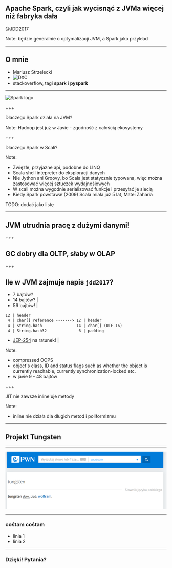 ## Apache Spark, czyli jak wycisnąć z JVMa więcej niż fabryka dała

@JDD2017

Note:
będzie generalnie o optymalizacji JVM, a Spark jako przykład

---

## O mnie

- Mariusz Strzelecki
- ![DXC](http://assets1.dxc.technology/newsroom/images/dxc_logo_hz_blk_rgb_300.png)
- stackoverflow, tagi **spark** i **pyspark**

---

![Spark logo](http://blog.scottlogic.com/bjedrzejewski/assets/apache-spark-logo.png)

+++

Dlaczego Spark działa na JVM?

Note:
Hadoop jest już w Javie - zgodność z całością ekosystemy

+++

Dlaczego Spark w Scali?

Note:

* Zwięzłe, przyjazne api, podobne do LINQ
* Scala shell intepreter do eksploracji danych
* Nie Jython ani Groovy, bo Scala jest statycznie typowana, więc można zastosować więcej sztuczek wydajnośiowych
* W scali można wygodnie serializować funkcje i przesyłać je siecią
* Kiedy Spark powstawał (2009) Scala miała już 5 lat, Matei Zaharia

TODO: dodać jako listę

---

## JVM utrudnia pracę z dużymi danymi!

+++

## GC dobry dla OLTP, słaby w OLAP

+++

## Ile w JVM zajmuje napis `jdd2017`?

 * 7 bajtów?
 * 14 bajtów? |
 * 56 bajtów! |


```
12 | header 
 4 | char[] reference -------> 12 | header
 4 | String.hash               14 | char[] (UTF-16)
 4 | String.hash32              6 | padding
```

 * [JEP-254](http://openjdk.java.net/jeps/254) na ratunek! |


Note:
* compressed OOPS
* object's class, ID and status flags such as whether the object is currently reachable, currently synchronization-locked etc.
* w javie 9 - 48 bajtów

+++

JIT nie zawsze inline'uje metody

Note:

* inline nie działa dla długich metod i poliformizmu

---

## Projekt Tungsten

---

![PWN](assets/images/pwn_tungsten.png)

---

### cośtam cośtam

- linia 1 
- linia 2

---

### Dzięki! Pytania?
